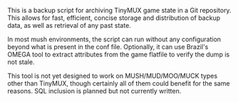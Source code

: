 This is a backup script for archiving TinyMUX game state in a Git
repository.  This allows for fast, efficient, concise storage and
distribution of backup data, as well as retrieval of any past state.

In most mush environments, the script can run without any
configuration beyond what is present in the conf file.  Optionally, it
can use Brazil's OMEGA tool to extract attributes from the game
flatfile to verify the dump is not stale.

This tool is not yet designed to work on MUSH/MUD/MOO/MUCK types other
than TinyMUX, though certainly all of them could benefit for the same
reasons.  SQL inclusion is planned but not currently written.
